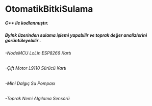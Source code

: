 # OtomatikBitkiSulama

##### C++ ile kodlanmıştır.
##### Bylnk üzerinden sulama işlemi yapabilir ve toprak değer analizlerini görüntüleyebilir .

	
###### -NodeMCU LoLin ESP8266 Kartı
###### -Çift Motor L9110 Sürücü Kartı
###### -Mini Dalgıç Su Pompası 
###### -Toprak Nemi Algılama Sensörü
